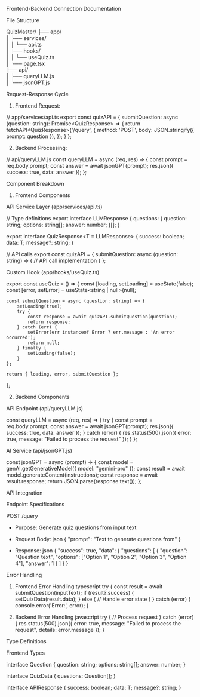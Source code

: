 Frontend-Backend Connection Documentation

File Structure

QuizMaster/
├── app/                     
│   ├── services/           
│   │   └── api.ts         
│   ├── hooks/             
│   │   └── useQuiz.ts    
│   └── page.tsx            
├── api/                   
│   ├── queryLLM.js       
│   └── jsonGPT.js        


Request-Response Cycle
1. Frontend Request:

// app/services/api.ts
export const quizAPI = {
    submitQuestion: async (question: string): Promise<QuizResponse<LLMResponse>> => {
        return fetchAPI<QuizResponse<LLMResponse>>('/query', {
            method: 'POST',
            body: JSON.stringify({ prompt: question }),
        });
    }
};


2. Backend Processing:

// api/queryLLM.js
const queryLLM = async (req, res) => {
    const prompt = req.body.prompt;
    const answer = await jsonGPT(prompt);
    res.json({
        success: true,
        data: answer
    });
};


Component Breakdown

1. Frontend Components

API Service Layer (app/services/api.ts)

// Type definitions
export interface LLMResponse {
    questions: {
        question: string;
        options: string[];
        answer: number;
    }[];
}

export interface QuizResponse<T = LLMResponse> {
    success: boolean;
    data: T;
    message?: string;
}

// API calls
export const quizAPI = {
    submitQuestion: async (question: string) => {
        // API call implementation
    }
};


Custom Hook (app/hooks/useQuiz.ts)

export const useQuiz = () => {
    const [loading, setLoading] = useState(false);
    const [error, setError] = useState<string | null>(null);

    const submitQuestion = async (question: string) => {
        setLoading(true);
        try {
            const response = await quizAPI.submitQuestion(question);
            return response;
        } catch (err) {
            setError(err instanceof Error ? err.message : 'An error occurred');
            return null;
        } finally {
            setLoading(false);
        }
    };

    return { loading, error, submitQuestion };
};


2. Backend Components

API Endpoint (api/queryLLM.js)

const queryLLM = async (req, res) => {
    try {
        const prompt = req.body.prompt;
        const answer = await jsonGPT(prompt);
        res.json({ success: true, data: answer });
    } catch (error) {
        res.status(500).json({
            error: true,
            message: "Failed to process the request"
        });
    }
};


AI Service (api/jsonGPT.js)

const jsonGPT = async (prompt) => {
    const model = genAI.getGenerativeModel({ model: "gemini-pro" });
    const result = await model.generateContent(instructions);
    const response = await result.response;
    return JSON.parse(response.text());
};


API Integration

Endpoint Specifications

POST /query
- Purpose: Generate quiz questions from input text
- Request Body:
  json
  {
    "prompt": "Text to generate questions from"
  }
  
- Response:
  json
  {
    "success": true,
    "data": {
      "questions": [
        {
          "question": "Question text",
          "options": ["Option 1", "Option 2", "Option 3", "Option 4"],
          "answer": 1
        }
      ]
    }
  }
  

Error Handling

1. Frontend Error Handling
typescript
try {
    const result = await submitQuestion(inputText);
    if (result?.success) {
        setQuizData(result.data);
    } else {
        // Handle error state
    }
} catch (error) {
    console.error('Error:', error);
}


2. Backend Error Handling
javascript
try {
    // Process request
} catch (error) {
    res.status(500).json({
        error: true,
        message: "Failed to process the request",
        details: error.message
    });
}


Type Definitions

Frontend Types

interface Question {
    question: string;
    options: string[];
    answer: number;
}

interface QuizData {
    questions: Question[];
}

interface APIResponse<T> {
    success: boolean;
    data: T;
    message?: string;
}
